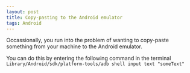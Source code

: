 ```yaml
---
layout: post
title: Copy-pasting to the Android emulator
tags: Android 
---
```

Occassionally, you run into the problem of wanting to copy-paste something from your machine to the Android emulator. 

You can do this by entering the following command in the terminal
```Library/Android/sdk/platform-tools/adb shell input text "someText"```
